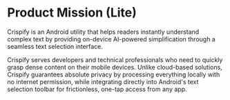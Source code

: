 # Product Mission (Lite)

Crispify is an Android utility that helps readers instantly understand complex text by providing on-device AI-powered simplification through a seamless text selection interface.

Crispify serves developers and technical professionals who need to quickly grasp dense content on their mobile devices. Unlike cloud-based solutions, Crispify guarantees absolute privacy by processing everything locally with no internet permission, while integrating directly into Android's text selection toolbar for frictionless, one-tap access from any app.